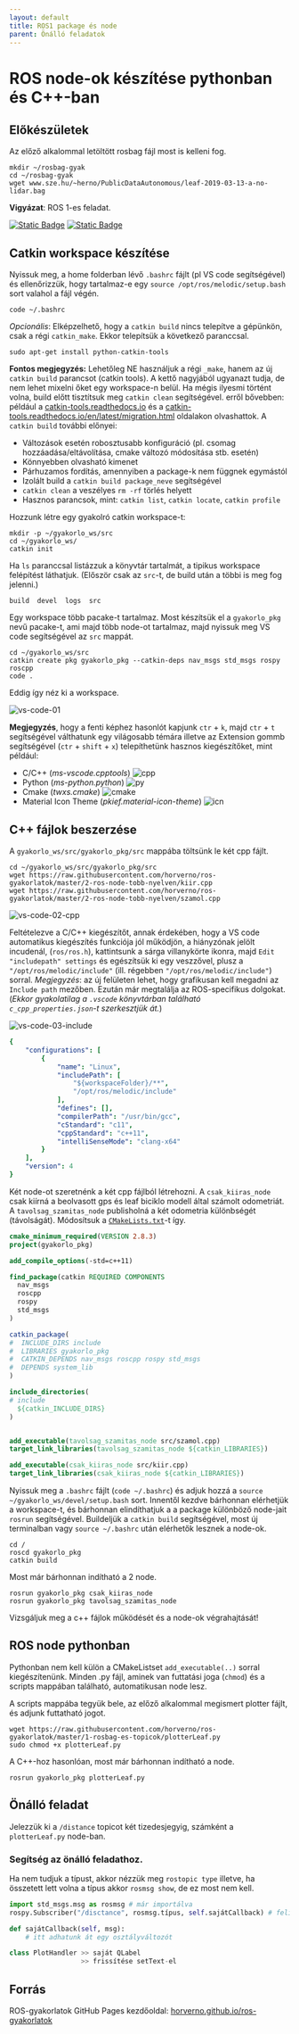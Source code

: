 ```yaml
---
layout: default
title: ROS1 package és node
parent: Önálló feladatok
---
```


 





# ROS node-ok készítése pythonban és C++-ban

## Előkészületek

Az előző alkalommal letöltött rosbag fájl most is kelleni fog.

```
mkdir ~/rosbag-gyak
cd ~/rosbag-gyak
wget www.sze.hu/~herno/PublicDataAutonomous/leaf-2019-03-13-a-no-lidar.bag
```

**Vigyázat**: ROS 1-es feladat.

[![Static Badge](https://img.shields.io/badge/ROS_1-Melodic-ef4638)](https://docs.ros.org/en/humble/) [![Static Badge](https://img.shields.io/badge/ROS_1-Noetic-ef4638)](https://docs.ros.org/en/humble/)

## Catkin workspace készítése
Nyissuk meg, a home folderban lévő `.bashrc` fájlt (pl VS code segítségével) és ellenőrizzük, hogy tartalmaz-e egy `source /opt/ros/melodic/setup.bash` sort valahol a fájl végén.

```
code ~/.bashrc
```

*Opcionális*: Elképzelhető, hogy a `catkin build` nincs telepítve a gépünkön, csak a régi `catkin_make`. Ekkor telepítsük a következő paranccsal.
```
sudo apt-get install python-catkin-tools
```
**Fontos megjegyzés:** Lehetőleg NE használjuk a régi `_make`, hanem az új `catkin build` parancsot (catkin tools). A kettő nagyjából ugyanazt tudja, de nem lehet mixelni őket egy workspace-n belül. Ha mégis ilyesmi történt volna, build előtt tisztítsuk meg `catkin clean` segítségével. erről bővebben: például a [catkin-tools.readthedocs.io](https://catkin-tools.readthedocs.io/) és a 
[catkin-tools.readthedocs.io/en/latest/migration.html](https://catkin-tools.readthedocs.io/en/latest/migration.html) oldalakon olvashattok.
A `catkin build` további előnyei:
- Változások esetén robosztusabb konfiguráció (pl. csomag hozzáadása/eltávolítása, cmake változó módosítása stb. esetén)
- Könnyebben olvasható kimenet
- Párhuzamos fordítás, amennyiben a package-k nem függnek egymástól
- Izolált build a `catkin build package_neve` segítségével
- `catkin clean` a veszélyes `rm -rf` törlés helyett
- Hasznos parancsok, mint: `catkin list`, `catkin locate`, `catkin profile`

Hozzunk létre egy gyakolró catkin workspace-t:

```
mkdir -p ~/gyakorlo_ws/src
cd ~/gyakorlo_ws/
catkin init
```

Ha `ls` paranccsal listázzuk a könyvtár tartalmát, a tipikus workspace felépítést láthatjuk. (Először csak az `src`-t, de build után a többi is meg fog jelenni.)

```
build  devel  logs  src
```
Egy workspace több pacake-t tartalmaz.
Most készítsük el a `gyakorlo_pkg` nevű pacake-t, ami majd több node-ot tartalmaz, majd nyissuk meg VS code segítségével az `src` mappát.

```
cd ~/gyakorlo_ws/src
catkin create pkg gyakorlo_pkg --catkin-deps nav_msgs std_msgs rospy roscpp
code .
```
Eddig így néz ki a workspace.

![vs-code-01](https://raw.githubusercontent.com/horverno/ros-gyakorlatok/master/2-ros-node-tobb-nyelven/vs-code-01.png)

**Megjegyzés**, hogy a fenti képhez hasonlót kapjunk `ctr` + `k`, majd `ctr` + `t` segítségével válthatunk egy világosabb témára illetve az Extension gommb segítségével (`ctr` + `shift` + `x`) telepíthetünk hasznos kiegészítőket, mint például:

- C/C++ (_ms-vscode.cpptools_) ![cpp](https://raw.githubusercontent.com/horverno/ros-gyakorlatok/master/2-ros-node-tobb-nyelven/vs-cpp-ext.png)
- Python (_ms-python.python_) ![py](https://raw.githubusercontent.com/horverno/ros-gyakorlatok/master/2-ros-node-tobb-nyelven/vs-py-ext.png)
- Cmake (_twxs.cmake_) ![cmake](https://raw.githubusercontent.com/horverno/ros-gyakorlatok/master/2-ros-node-tobb-nyelven/vs-cmake-ext.png)
- Material Icon Theme (_pkief.material-icon-theme_) ![icn](https://raw.githubusercontent.com/horverno/ros-gyakorlatok/master/2-ros-node-tobb-nyelven/vs-icon-ext.png)

## C++ fájlok beszerzése

A `gyakorlo_ws/src/gyakorlo_pkg/src` mappába töltsünk le két cpp fájlt.

```
cd ~/gyakorlo_ws/src/gyakorlo_pkg/src
wget https://raw.githubusercontent.com/horverno/ros-gyakorlatok/master/2-ros-node-tobb-nyelven/kiir.cpp
wget https://raw.githubusercontent.com/horverno/ros-gyakorlatok/master/2-ros-node-tobb-nyelven/szamol.cpp
```

![vs-code-02-cpp](https://raw.githubusercontent.com/horverno/ros-gyakorlatok/master/2-ros-node-tobb-nyelven/vs-code-02.png)



Feltételezve a C/C++  kiegészítőt, annak érdekében, hogy a VS code automatikus kiegészítés funkciója jól működjön, a hiányzónak jelölt incudenál, (`ros/ros.h`), kattintsunk a sárga villanykörte ikonra, majd `Edit "includepath" settings` és egészítsük ki egy veszzővel, plusz a `"/opt/ros/melodic/include"` (ill. régebben `"/opt/ros/melodic/include"`) sorral. *Megjegyzés*: az új felületen lehet, hogy grafikusan kell megadni az `Include path` mezőben. Ezután már megtalálja az ROS-specifikus dolgokat. (_Ekkor gyakolatilag a `.vscode` könyvtárban található `c_cpp_properties.json`-t szerkesztjük át._)

![vs-code-03-include](https://raw.githubusercontent.com/horverno/ros-gyakorlatok/master/2-ros-node-tobb-nyelven/vs-code-03.png)


``` yaml
{
    "configurations": [
        {
            "name": "Linux",
            "includePath": [
                "${workspaceFolder}/**",
                "/opt/ros/melodic/include"
            ],
            "defines": [],
            "compilerPath": "/usr/bin/gcc",
            "cStandard": "c11",
            "cppStandard": "c++11",
            "intelliSenseMode": "clang-x64"
        }
    ],
    "version": 4
}
```

Két node-ot szeretnénk a két cpp fájlból létrehozni. 
A `csak_kiiras_node` csak kiírná a beolvasott gps és leaf biciklo modell által számolt odometriát.
A `tavolsag_szamitas_node` publisholná a két odometria különbségét (távolságát).
Módosítsuk a [`CMakeLists.txt`](CMakeLists.txt)-t így.

``` cmake
cmake_minimum_required(VERSION 2.8.3)
project(gyakorlo_pkg)

add_compile_options(-std=c++11)

find_package(catkin REQUIRED COMPONENTS
  nav_msgs
  roscpp
  rospy
  std_msgs
)

catkin_package(
#  INCLUDE_DIRS include
#  LIBRARIES gyakorlo_pkg
#  CATKIN_DEPENDS nav_msgs roscpp rospy std_msgs
#  DEPENDS system_lib
)

include_directories(
# include
  ${catkin_INCLUDE_DIRS}
)


add_executable(tavolsag_szamitas_node src/szamol.cpp)
target_link_libraries(tavolsag_szamitas_node ${catkin_LIBRARIES})

add_executable(csak_kiiras_node src/kiir.cpp)
target_link_libraries(csak_kiiras_node ${catkin_LIBRARIES})

```

Nyissuk meg a `.bashrc` fájlt (`code ~/.bashrc`) és adjuk hozzá a `source ~/gyakorlo_ws/devel/setup.bash` sort. Innentől kezdve bárhonnan elérhetjük a workspace-t, és bárhonnan elindíthatjuk a a package különböző node-jait `rosrun` segítségével. 
Buildeljük a `catkin build` segítségével, most új terminalban vagy `source ~/.bashrc` után elérhetők lesznek a node-ok. 

```
cd /
roscd gyakorlo_pkg
catkin build
```

Most már bárhonnan indítható a 2 node.

```
rosrun gyakorlo_pkg csak_kiiras_node
rosrun gyakorlo_pkg tavolsag_szamitas_node
```

Vizsgáljuk meg a c++ fájlok működését és a node-ok végrahajtását!

## ROS node pythonban

Pythonban nem kell külön a CMakeListset `add_executable(..)` sorral kiegészítenünk. Minden .py fájl, aminek van futtatási joga (`chmod`) és a scripts mappában található, automatikusan node lesz.

A scripts mappába tegyük bele, az előző alkalommal megismert plotter fájlt, és adjunk futtatható jogot.

```
wget https://raw.githubusercontent.com/horverno/ros-gyakorlatok/master/1-rosbag-es-topicok/plotterLeaf.py
sudo chmod +x plotterLeaf.py
```

A C++-hoz hasonlóan, most már bárhonnan indítható a node.

```
rosrun gyakorlo_pkg plotterLeaf.py
```

## Önálló feladat

Jelezzük ki a `/distance` topicot két tizedesjegyig, számként a `plotterLeaf.py` node-ban.

### Segítség az önálló feladathoz.

Ha nem tudjuk a típust, akkor nézzük meg `rostopic type` illetve, ha összetett lett volna a típus akkor `rosmsg show`, de ez most nem kell.

``` python 
import std_msgs.msg as rosmsg # már importálva
rospy.Subscriber("/disctance", rosmsg.típus, self.sajátCallback) # feliratkozás

def sajátCallback(self, msg):
    # itt adhatunk át egy osztályváltozót

class PlotHandler >> saját QLabel
                  >> frissítése setText-el

```


## Forrás

ROS-gyakorlatok GitHub Pages kezdőoldal: 
[horverno.github.io/ros-gyakorlatok](https://horverno.github.io/ros-gyakorlatok/)